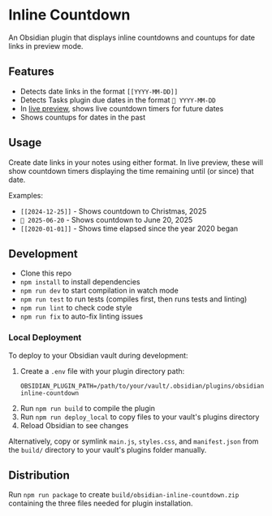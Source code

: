 # Inline Countdown

An Obsidian plugin that displays inline countdowns and countups for date links in preview mode.

## Features

- Detects date links in the format `[[YYYY-MM-DD]]`
- Detects Tasks plugin due dates in the format `📅 YYYY-MM-DD`
- In [live preview](https://help.obsidian.md/edit-and-read#Live+Preview), shows live countdown timers for future dates
- Shows countups for dates in the past

## Usage

Create date links in your notes using either format. In live preview, these will show countdown timers displaying the time remaining until (or since) that date.

Examples:
- `[[2024-12-25]]` - Shows countdown to Christmas, 2025
- `📅 2025-06-20` - Shows countdown to June 20, 2025
- `[[2020-01-01]]` - Shows time elapsed since the year 2020 began

## Development

- Clone this repo
- `npm install` to install dependencies  
- `npm run dev` to start compilation in watch mode
- `npm run test` to run tests (compiles first, then runs tests and linting)
- `npm run lint` to check code style
- `npm run fix` to auto-fix linting issues

### Local Deployment

To deploy to your Obsidian vault during development:

1. Create a `.env` file with your plugin directory path:
   ```
   OBSIDIAN_PLUGIN_PATH=/path/to/your/vault/.obsidian/plugins/obsidian-inline-countdown
   ```
2. Run `npm run build` to compile the plugin
3. Run `npm run deploy_local` to copy files to your vault's plugins directory
4. Reload Obsidian to see changes

Alternatively, copy or symlink `main.js`, `styles.css`, and `manifest.json` from the `build/` directory to your vault's plugins folder manually.

## Distribution

Run `npm run package` to create `build/obsidian-inline-countdown.zip` containing the three files needed for plugin installation.
